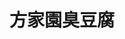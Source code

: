 ---
title: "方家園臭豆腐"
description: "方家園臭豆腐"
layout: shop
keywords:
  - 美食競賽
  - 台灣美食
  - 美食精選
datePublished: "2025-06-30"
dateModified: "2025-07-04"
city: "新北市"
district: "永和區"
address: "新北市永和區永平路26號"
phone: "0222319922"
geo: "25.008913667984267, 121.51328997827133"
google_map: "https://maps.app.goo.gl/bS8PTyzoeAxGKuGo7"
footinder: "https://footinder.com.tw/%E6%96%B0%E5%8C%97%E5%B8%82%E6%B0%B8%E5%92%8C%E5%8D%80/362067/"
official: ""
award:
  - name: "夜市王"
    year: "2024"
    entries:
      - nightMarket: "樂華夜市"
        food_type: "臭豆腐"
        rank: "第二名"

---